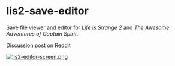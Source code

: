 # lis2-save-editor
Save file viewer and editor for *Life is Strange 2* and *The Awesome Adventures of Captain Spirit*.

[Discussion post on Reddit](https://www.reddit.com/r/lifeisstrange/comments/9pbjk5/no_spoilers_lis2_savegame_editor/)

[![lis2-editor-screen.png](https://i.postimg.cc/Gpqxf5zb/lis2-editor-screen.png)](https://postimg.cc/06KSMZL4)
